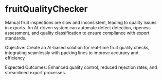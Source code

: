 # fruitQualityChecker
Manual fruit inspections are slow and inconsistent,
leading to quality issues in exports. An AI-driven system can automate
defect detection, ripeness assessment, and quality classification to
ensure compliance with export standards.

Objective: Create an AI-based solution for real-time fruit quality
checks, integrating seamlessly with packing lines to improve accuracy
and efficiency 

Expected Outcomes: Enhanced quality control, reduced rejection
rates, and streamlined export processes.
